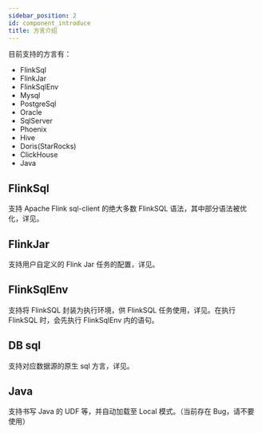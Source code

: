 ```yaml
---
sidebar_position: 2
id: component_introduce
title: 方言介绍
---
```




目前支持的方言有：
 - FlinkSql
 - FlinkJar
 - FlinkSqlEnv
 - Mysql
 - PostgreSql
 - Oracle
 - SqlServer
 - Phoenix
 - Hive
 - Doris(StarRocks)
 - ClickHouse
 - Java 

## FlinkSql

支持 Apache Flink sql-client 的绝大多数 FlinkSQL 语法，其中部分语法被优化，详见。

## FlinkJar

支持用户自定义的 Flink Jar 任务的配置，详见。

## FlinkSqlEnv

支持将 FlinkSQL 封装为执行环境，供 FlinkSQL 任务使用，详见。在执行 FlinkSQL 时，会先执行 FlinkSqlEnv 内的语句。

## DB sql

支持对应数据源的原生 sql 方言，详见。

## Java

支持书写 Java 的 UDF 等，并自动加载至 Local 模式。（当前存在 Bug，请不要使用）


 

 